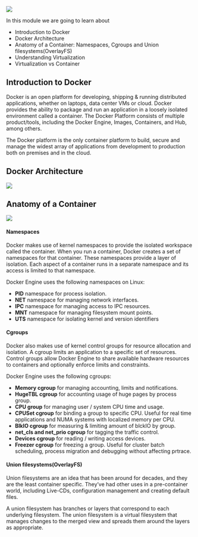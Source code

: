 
<img src="images/c4logo.png">




In this module we are going to learn about

  * Introduction to Docker
  * Docker Architecture
  * Anatomy of a Container: Namespaces, Cgroups and Union filesystems(OverlayFS)
  * Understanding Virtualization
  * Virtualization vs Container

## Introduction to Docker
Docker is an open platform for developing, shipping & running distributed applications, whether on laptops, data center VMs or cloud. Docker provides the ability to package and run an application in a loosely isolated environment called a container. The Docker Platform consists of multiple product/tools, including the Docker Engine, Images, Containers, and Hub, among others.

The Docker platform is the only container platform to build, secure and manage the widest array of applications from development to production both on premises and in the cloud.


## Docker Architecture

<img src="images/dockerarchitecture.PNG">


## Anatomy of a Container

<img src="images/container-anatomy.PNG">

#### Namespaces
Docker makes use of kernel namespaces to provide the isolated workspace called the container. When you run a container, Docker creates a set of namespaces for that container. These namespaces provide a layer of isolation. Each aspect of a container runs in a separate namespace and its access is limited to that namespace.

Docker Engine uses the following namespaces on Linux:

  * **PID** namespace for process isolation.
  * **NET** namespace for managing network interfaces.
  * **IPC** namespace for managing access to IPC resources.
  * **MNT** namespace for managing filesystem mount points.
  * **UTS** namespace for isolating kernel and version identifiers

#### Cgroups
Docker also makes use of kernel control groups for resource allocation and isolation. A cgroup limits an application to a specific set of resources. Control groups allow Docker Engine to share available hardware resources to containers and optionally enforce limits and constraints.

Docker Engine uses the following cgroups:
 * **Memory cgroup** for managing accounting, limits and notifications.
 * **HugeTBL cgroup** for accounting usage of huge pages by process group.
 * **CPU group** for managing user / system CPU time and usage.
 * **CPUSet cgroup** for binding a group to specific CPU. Useful for real time applications and NUMA systems with localized memory per CPU.
 * **BlkIO cgroup** for measuring & limiting amount of blckIO by group.
 * **net_cls and net_prio cgroup** for tagging the traffic control.
 * **Devices cgroup** for reading / writing access devices.
 * **Freezer cgroup** for freezing a group. Useful for cluster batch scheduling, process migration and debugging without affecting prtrace.  


#### Union filesystems(OverlayFS)
Union filesystems are an idea that has been around for decades, and they are the least container specific. They’ve had other uses in a pre-container world, including Live-CDs, configuration management and creating default files. 

A union filesystem has branches or layers that correspond to each underlying filesystem. The union filesystem is a virtual filesystem that manages changes to the merged view and spreads them around the layers as appropriate.





